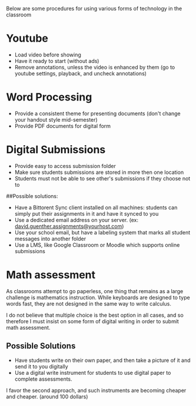 Below are some procedures for using various forms of technology in the classroom

# Youtube

* Load video before showing
* Have it ready to start (without ads)
* Remove annotations, unless the video is enhanced by them (go to youtube settings, playback, and uncheck annotations)

# Word Processing

* Provide a consistent theme for presenting documents (don't change your handout style mid-semester)
* Provide PDF documents for digital form

# Digital Submissions

* Provide easy to access submission folder
* Make sure students submissions are stored in more then one location
* Students must not be able to see other's submissions if they choose not to

##Possible solutions:
* Have a Bittorent Sync client installed on all machines: students can simply put their assignments in it and have it synced to you
*  Use a dedicated email address on your server. (ex: david.guenther.assignments@yourhost.com)
* Use your school email, but have a labeling system that marks all student messages into another folder
* Use a LMS, like Google Classroom or Moodle which supports online submissions

# Math assessment

As classrooms attempt to go paperless, one thing that remains as a large challenge is mathematics instruction. While keyboards are designed to type words fast, they are not designed in the same way to write calculus.

I do not believe that multiple choice is the best option in all cases, and so therefore I must insist on some form of digital writing in order to submit math assessment.

## Possible Solutions
* Have students write on their own paper, and then take a picture of it and send it to you digitally
* Use a digital write instrument for students to use digital paper to complete assessments.

I favor the second approach, and such instruments are becoming cheaper and cheaper. (around 100 dollars)





